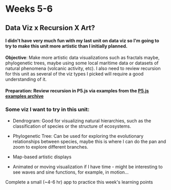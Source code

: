 # Weeks 5-6
## Data Viz x Recursion X Art?

#### I didn't have very much fun with my last unit on data viz so I'm going to try to make this unit more artistic than I initially planned. 

**Objective**: Make more artistic data visualizations such as fractals maybe, phylogenetic trees, maybe using some local maritime data or datasets of natural phenomena (volcanic activity, etc).  I also need to review recursion for this unit as several of the viz types I picked will require a good understanding of it.

#### Preparation: Review recursion in P5.js via examples from the [P5.js examples archive](https://p5js.org/examples/)


### Some viz I want to try in this unit:
* Dendrogram: Good for visualizing natural hierarchies, such as the classification of species or the structure of ecosystems.

* Phylogenetic Tree: Can be used for exploring the evolutionary relationships between species, maybe this is where I can do the pan and zoom to explore different branches.

* Map-based artistic displays

* Animated or moving visualization if I have time - might be interesting to see waves and sine functions, for example, in motion...

Complete a small (~4-6 hr) app to practice this week's learning points



 